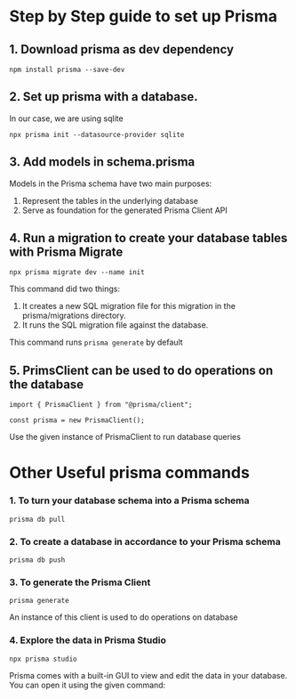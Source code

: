 # Step by Step guide to set up Prisma

## 1. Download prisma as dev dependency

`npm install prisma --save-dev`

## 2. Set up prisma with a database.

In our case, we are using sqlite

`npx prisma init --datasource-provider sqlite`

## 3. Add models in schema.prisma

Models in the Prisma schema have two main purposes:

1. Represent the tables in the underlying database
2. Serve as foundation for the generated Prisma Client API

## 4. Run a migration to create your database tables with Prisma Migrate

`npx prisma migrate dev --name init`

This command did two things:

1. It creates a new SQL migration file for this migration in the prisma/migrations directory.
2. It runs the SQL migration file against the database.

This command runs `prisma generate` by default

## 5. PrimsClient can be used to do operations on the database

`import { PrismaClient } from "@prisma/client";`

`const prisma = new PrismaClient();`

Use the given instance of PrismaClient to run database queries

# Other Useful prisma commands

### 1. To turn your database schema into a Prisma schema

`prisma db pull`

### 2. To create a database in accordance to your Prisma schema

`prisma db push`

### 3. To generate the Prisma Client

`prisma generate`

An instance of this client is used to do operations on database

### 4. Explore the data in Prisma Studio

`npx prisma studio`

Prisma comes with a built-in GUI to view and edit the data in your database. You can open it using the given command:
